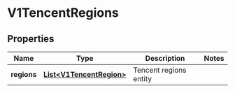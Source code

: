 # V1TencentRegions

## Properties
Name | Type | Description | Notes
------------ | ------------- | ------------- | -------------
**regions** | [**List&lt;V1TencentRegion&gt;**](V1TencentRegion.md) | Tencent regions entity | 
